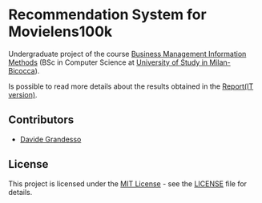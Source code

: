 # Recommendation System for Movielens100k

Undergraduate project of the course [Business Management Information Methods](https://elearning.unimib.it/course/info.php?id=37045#en) (BSc in Computer Science at [University of Study in Milan-Bicocca](https://en.unimib.it/)).

Is possible to read more details about the results obtained in the [Report(IT version)](Report%20-%20IT.pdf).

## Contributors

- [Davide Grandesso](mailto:d.grandesso@campus.unimib.it)

## License

This project is licensed under the [MIT License](LICENSE) - see the [LICENSE](LICENSE) file for details.
